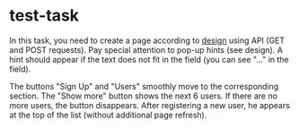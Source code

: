 # test-task
In this task, you need to create a page according to [design](https://www.figma.com/file/ykJhQGVFGbQBEQZzuktwvm/TESTTASK---2022?node-id=3373%3A30897&t=HRqsSdJoH5gZ8wA8-0) using API (GET and POST requests).
Pay special attention to pop-up hints (see design). 
A hint should appear if the text does not fit in the field (you can see "..." in the field).

The buttons "Sign Up" and "Users" smoothly move to the corresponding section.
The "Show more" button shows the next 6 users. If there are no more users, the button disappears.
After registering a new user, he appears at the top of the list (without additional page refresh).
